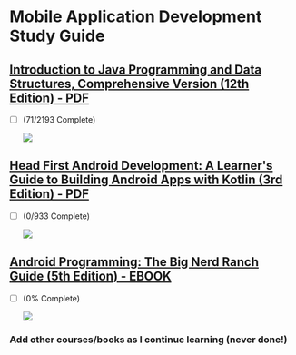 # Mobile Application Development Study Guide

## [Introduction to Java Programming and Data Structures, Comprehensive Version (12th Edition) - PDF](https://www.amazon.com/Introduction-Programming-Structures-Comprehensive-Version/dp/0136520235)
- [ ] (71/2193 Complete)

  ![](https://geps.dev/progress/3?dangerColor=800000&warningColor=ff9900&successColor=006600)

## [Head First Android Development: A Learner's Guide to Building Android Apps with Kotlin (3rd Edition) - PDF](https://www.amazon.com/Head-First-Android-Development-Learners/dp/149207652X)
- [ ] (0/933 Complete)

  ![](https://geps.dev/progress/0?dangerColor=800000&warningColor=ff9900&successColor=006600)

## [Android Programming: The Big Nerd Ranch Guide (5th Edition) - EBOOK](https://www.amazon.com/Android-Programming-Ranch-Guide-Guides/dp/0137645546)
- [ ] (0% Complete)

  ![](https://geps.dev/progress/0?dangerColor=800000&warningColor=ff9900&successColor=006600)


### Add other courses/books as I continue learning (never done!)




